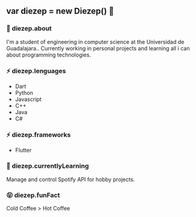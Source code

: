 ## var diezep = new Diezep() 👋

### 💬 diezep.about
  I'm a student of engineering in computer science at the Universidad de Guadalajara.. Currently working in personal projects and learning all i can about programming technologies.
  
### ⚡ diezep.lenguages
  - Dart
  - Python
  - Javascript
  - C++
  - Java
  - C#
  
### ⚡ diezep.frameworks
  - Flutter
  
### 🌱 diezep.currentlyLearning 
  Manage and control Spotify API for hobby projects.  
  
### 😝 diezep.funFact
  Cold Coffee > Hot Coffee <!-- Nothing to discuss here -->
  <!--
You can check my progress in (Searcher-bot)[google.com] repository

**diezep/diezep** is a ✨ _special_ ✨ repository because its `README.md` (this file) appears on your GitHub profile.

Here are some ideas to get you started:

- 👯 I’m looking to collaborate on ...
- 🤔 I’m looking for help with ...
- 💬 Ask me about ...
- 📫 How to reach me: ...
- 😄 Pronouns: ...
-->
